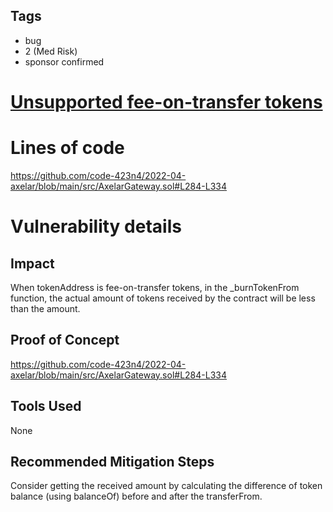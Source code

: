 ## Tags

- bug
- 2 (Med Risk)
- sponsor confirmed

# [Unsupported fee-on-transfer tokens](https://github.com/code-423n4/2022-04-axelar-findings/issues/5) 

# Lines of code

https://github.com/code-423n4/2022-04-axelar/blob/main/src/AxelarGateway.sol#L284-L334


# Vulnerability details

## Impact
When tokenAddress is fee-on-transfer tokens, in the _burnTokenFrom function, the actual amount of tokens received by the contract will be less than the amount.
## Proof of Concept
https://github.com/code-423n4/2022-04-axelar/blob/main/src/AxelarGateway.sol#L284-L334
## Tools Used
None
## Recommended Mitigation Steps
Consider getting the received amount by calculating the difference of token balance (using balanceOf) before and after the transferFrom.



